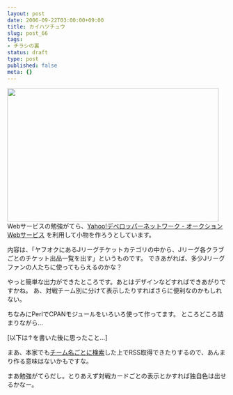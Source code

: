 ```yaml
---
layout: post
date: 2006-09-22T03:00:00+09:00
title: カイハツチュウ
slug: post_66
tags:
- チラシの裏
status: draft
type: post
published: false
meta: {}
---
```

<a href="/blog/J-League%20Tickets%20from%20Y%21%20Auctions%20urawa.html" onclick="window.open('/blog/J-League%20Tickets%20from%20Y%21%20Auctions%20urawa.html','popup','width=972,height=612,scrollbars=no,resizable=no,toolbar=no,directories=no,location=no,menubar=no,status=no,left=0,top=0'); return false"><img src="/blog/J-League%20Tickets%20from%20Y%21%20Auctions%20urawa-thumb.png" width="486" height="306" alt="" /></a>
Webサービスの勉強がてら、<a href="http://developer.yahoo.co.jp/auctions/" title="Yahoo!デベロッパーネットワーク - オークションWebサービス">Yahoo!デベロッパーネットワーク - オークションWebサービス</a> を利用して小物を作ろうとしています。

内容は、「ヤフオクにあるJリーグチケットカテゴリの中から、Jリーグ各クラブごとのチケット出品一覧を出す」というものです。
できあがれば、多少Jリーグファンの人たちに使ってもらえるのかな？

やっと簡単な出力ができたところです。あとはデザインなどすればできあがりですかね。
あ、対戦チーム別に分けて表示したりすればさらに便利なのかもしれない。

ちなみにPerlでCPANモジュールをいろいろ使って作ってます。
ところどころ詰まりながら…

<!--more-->
[以下は↑を書いた後に思ったこと…]

まあ、本家でも<a href="http://search5.auctions.yahoo.co.jp/search?sb=desc,cat&desc=fc%c5%ec%b5%fe+&cat=2084050693&auccat=2084050693&acc=jp&apg=&f=0x22&s1=end&o1=a&alocale=0jp&mode=0">チーム名ごとに検索</a>した上でRSS取得できたりするので、あんまり作る意味はないかもですな。

まあ勉強がてらだし。とりあえず対戦カードごとの表示とかすれば独自色は出せるかなー。
